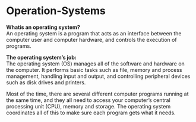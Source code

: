 # Operation-Systems
<b> Whatis an operating system? </b> <br>
An operating system is a program that acts as an interface between the computer user and computer hardware, and controls the execution of programs.

<b>The operating system’s job: </b> <br>
The operating system (OS) manages all of the software and hardware on the computer. It performs basic tasks such as file, memory and process management, handling input and output, and controlling peripheral devices such as disk drives and printers.

Most of the time, there are several different computer programs running at the same time, and they all need to access your computer’s central processing unit (CPU), memory and storage. The operating system coordinates all of this to make sure each program gets what it needs.

